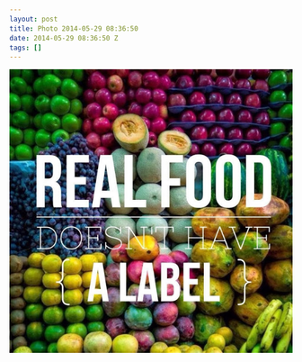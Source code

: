 ```yaml
---
layout: post
title: Photo 2014-05-29 08:36:50
date: 2014-05-29 08:36:50 Z
tags: []
---
```

![](/media/2014/05/87185661462.jpg)
